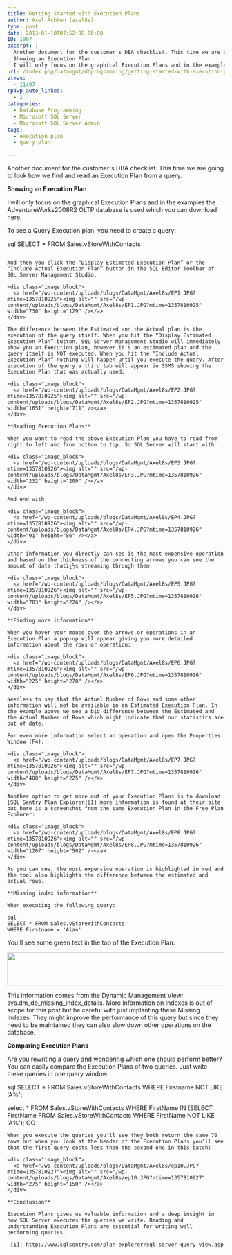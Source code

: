 ```yaml
---
title: Getting started with Execution Plans
author: Axel Achten (axel8s)
type: post
date: 2013-01-10T07:52:00+00:00
ID: 1907
excerpt: |
  Another document for the customer's DBA checklist. This time we are going to look how we find and read an Execution Plan from a query.
  Showing an Execution Plan
  I will only focus on the graphical Execution Plans and in the examples the AdventureWorks2&hellip;
url: /index.php/datamgmt/dbprogramming/getting-started-with-execution-plans/
views:
  - 11497
rp4wp_auto_linked:
  - 1
categories:
  - Database Programming
  - Microsoft SQL Server
  - Microsoft SQL Server Admin
tags:
  - execution plan
  - query plan

---
```

Another document for the customer's DBA checklist. This time we are going to look how we find and read an Execution Plan from a query.

**Showing an Execution Plan**
  
I will only focus on the graphical Execution Plans and in the examples the AdventureWorks2008R2 OLTP database is used which you can download here.
  
To see a Query Execution plan, you need to create a query:

sql
SELECT * FROM Sales.vStoreWithContacts
```

And then you click the “Display Estimated Execution Plan” or the “Include Actual Execution Plan” button in the SQL Editor Toolbar of SQL Server Management Studio.

<div class="image_block">
  <a href="/wp-content/uploads/blogs/DataMgmt/Axel8s/EP1.JPG?mtime=1357810925"><img alt="" src="/wp-content/uploads/blogs/DataMgmt/Axel8s/EP1.JPG?mtime=1357810925" width="730" height="129" /></a>
</div>

The difference between the Estimated and the Actual plan is the execution of the query itself. When you hit the “Display Estimated Execution Plan” button, SQL Server Management Studio will immediately show you an Execution plan, however it's an estimated plan and the query itself is NOT executed. When you hit the “Include Actual Execution Plan” nothing will happen until you execute the query. After execution of the query a third tab will appear in SSMS showing the Execution Plan that was actually used:

<div class="image_block">
  <a href="/wp-content/uploads/blogs/DataMgmt/Axel8s/EP2.JPG?mtime=1357810925"><img alt="" src="/wp-content/uploads/blogs/DataMgmt/Axel8s/EP2.JPG?mtime=1357810925" width="1651" height="711" /></a>
</div>

**Reading Execution Plans**
  
When you want to read the above Execution Plan you have to read from right to left and from bottom to top. So SQL Server will start with

<div class="image_block">
  <a href="/wp-content/uploads/blogs/DataMgmt/Axel8s/EP3.JPG?mtime=1357810926"><img alt="" src="/wp-content/uploads/blogs/DataMgmt/Axel8s/EP3.JPG?mtime=1357810926" width="232" height="200" /></a>
</div>

And end with

<div class="image_block">
  <a href="/wp-content/uploads/blogs/DataMgmt/Axel8s/EP4.JPG?mtime=1357810926"><img alt="" src="/wp-content/uploads/blogs/DataMgmt/Axel8s/EP4.JPG?mtime=1357810926" width="91" height="86" /></a>
</div>

Other information you directly can see is the most expensive operation and based on the thickness of the connecting arrows you can see the amount of data thatï¿½s streaming through them:

<div class="image_block">
  <a href="/wp-content/uploads/blogs/DataMgmt/Axel8s/EP5.JPG?mtime=1357810926"><img alt="" src="/wp-content/uploads/blogs/DataMgmt/Axel8s/EP5.JPG?mtime=1357810926" width="783" height="226" /></a>
</div>

**Finding more information**
  
When you hover your mouse over the arrows or operations in an Execution Plan a pop-up will appear giving you more detailed information about the rows or operation:

<div class="image_block">
  <a href="/wp-content/uploads/blogs/DataMgmt/Axel8s/EP6.JPG?mtime=1357810926"><img alt="" src="/wp-content/uploads/blogs/DataMgmt/Axel8s/EP6.JPG?mtime=1357810926" width="225" height="270" /></a>
</div>

Needless to say that the Actual Number of Rows and some other information will not be available in an Estimated Execution Plan. In the example above we see a big difference between the Estimated and the Actual Number of Rows which might indicate that our statistics are out of date.
  
For even more information select an operation and open the Properties Window (F4):

<div class="image_block">
  <a href="/wp-content/uploads/blogs/DataMgmt/Axel8s/EP7.JPG?mtime=1357810926"><img alt="" src="/wp-content/uploads/blogs/DataMgmt/Axel8s/EP7.JPG?mtime=1357810926" width="400" height="225" /></a>
</div>

Another option to get more out of your Execution Plans is to download [SQL Sentry Plan Explorer][1] more information is found at their site but here is a screenshot from the same Execution Plan in the Free Plan Explorer:

<div class="image_block">
  <a href="/wp-content/uploads/blogs/DataMgmt/Axel8s/EP8.JPG?mtime=1357810926"><img alt="" src="/wp-content/uploads/blogs/DataMgmt/Axel8s/EP8.JPG?mtime=1357810926" width="1267" height="502" /></a>
</div>

As you can see, the most expensive operation is highlighted in red and the tool also highlights the difference between the estimated and actual rows.

**Missing index information**
  
When executing the following query:

sql
SELECT * FROM Sales.vStoreWithContacts
WHERE Firstname = 'Alan'
```
You'll see some green text in the top of the Execution Plan:

<div class="image_block">
  <a href="/wp-content/uploads/blogs/DataMgmt/Axel8s/EP9.JPG?mtime=1357810926"><img alt="" src="/wp-content/uploads/blogs/DataMgmt/Axel8s/EP9.JPG?mtime=1357810926" width="1081" height="77" /></a>
</div>

This information comes from the Dynamic Management View: sys.dm\_db\_missing\_index\_details. More information on Indexes is out of scope for this post but be careful with just implanting these Missing Indexes. They might improve the performance of this query but since they need to be maintained they can also slow down other operations on the database.

**Comparing Execution Plans**
  
Are you rewriting a query and wondering which one should perform better? You can easily compare the Execution Plans of two queries. Just write these queries in one query window:

sql
SELECT * FROM Sales.vStoreWithContacts
WHERE Firstname NOT LIKE 'A%';

select * FROM Sales.vStoreWithContacts
WHERE FirstName IN (SELECT FirstName FROM Sales.vStoreWithContacts
WHERE FirstName NOT LIKE 'A%');
GO
```
When you execute the queries you'll see they both return the same 70 rows but when you look at the header of the Execution Plans you'll see that the first query costs less than the second one in this batch:

<div class="image_block">
  <a href="/wp-content/uploads/blogs/DataMgmt/Axel8s/ep10.JPG?mtime=1357810927"><img alt="" src="/wp-content/uploads/blogs/DataMgmt/Axel8s/ep10.JPG?mtime=1357810927" width="275" height="150" /></a>
</div>

**Conclusion**
  
Execution Plans gives us valuable information and a deep insight in how SQL Server executes the queries we write. Reading and understanding Execution Plans are essential for writing well performing queries.

 [1]: http://www.sqlsentry.com/plan-explorer/sql-server-query-view.asp